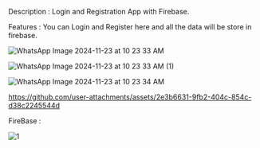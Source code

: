 Description : Login and Registration App with Firebase.

Features : You can Login and Register here and all the data will be store in firebase. 


![WhatsApp Image 2024-11-23 at 10 23 33 AM](https://github.com/user-attachments/assets/e97c1e37-180d-4e6b-91d4-46403c7d2de3)


![WhatsApp Image 2024-11-23 at 10 23 33 AM (1)](https://github.com/user-attachments/assets/a7721836-1487-4111-9f38-1d4ec68a875d)


![WhatsApp Image 2024-11-23 at 10 23 34 AM](https://github.com/user-attachments/assets/e6257861-3067-4837-b523-e2941cf2eb90)


https://github.com/user-attachments/assets/2e3b6631-9fb2-404c-854c-d38c2245544d


FireBase :

![1](https://github.com/user-attachments/assets/f0a10942-3925-42ae-8062-ce8d8bece0c2)







